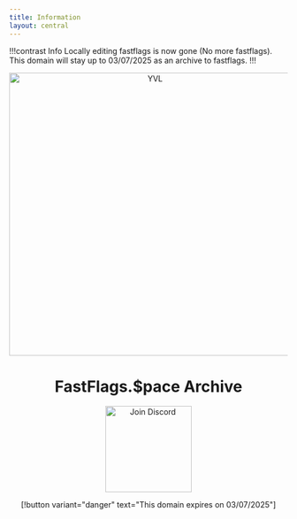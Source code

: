 ```yaml
---
title: Information
layout: central
---
```


!!!contrast Info
Locally editing fastflags is now gone (No more fastflags). This domain will stay up to 03/07/2025 as an archive to fastflags.
!!!


<div align="center">
  <img src="assets/cartizest.gif" width="512" alt="YVL">


# FastFlags.$pace Archive

<a href="https://discord.gg/6zqNQTSkrg">
  <img src="https://img.shields.io/discord/1241247795470536725?logo=discord&logoColor=white&label=discord&color=4d3dff" width="156" alt="Join Discord">
  </a>

</div>
<div align="center">

[!button variant="danger" text="This domain expires on 03/07/2025"]

<div align="center">
